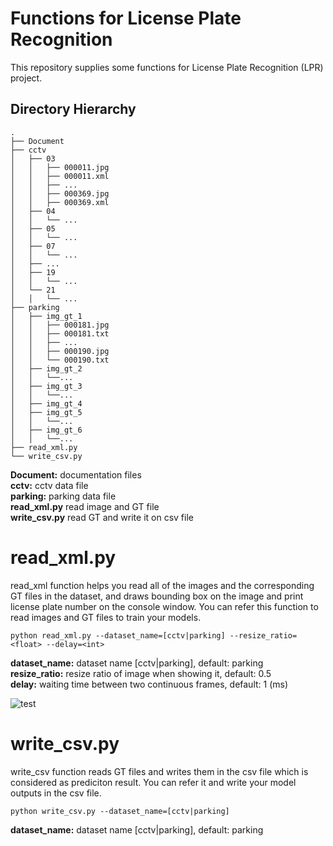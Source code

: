 # Functions for License Plate Recognition
This repository supplies some functions for License Plate Recognition (LPR) project.

## Directory Hierarchy
```
.
├── Document
├── cctv
│   ├── 03
│   │   ├── 000011.jpg
│   │   ├── 000011.xml
│   │   ├── ...
│   │   ├── 000369.jpg
│   │   ├── 000369.xml
│   ├── 04
│   │   └── ...
│   ├── 05
│   │   └── ...
│   ├── 07
│   │   └── ...
│   ├── ...
│   ├── 19
│   │   └── ...
│   └── 21
│   │   └── ...
├── parking
│   ├── img_gt_1
│   │   ├── 000181.jpg
│   │   ├── 000181.txt
│   │   ├── ...
│   │   ├── 000190.jpg
│   │   └── 000190.txt
│   ├── img_gt_2
│   │   └──...
│   ├── img_gt_3
│   │   └──...
│   ├── img_gt_4
│   ├── img_gt_5
│   │   └──...
│   ├── img_gt_6
│   │   └──...
├── read_xml.py
└── write_csv.py  

```
**Document:** documentation files  
**cctv:** cctv data file  
**parking:** parking data file  
**read_xml.py** read image and GT file  
**write_csv.py** read GT and write it on csv file  

# read_xml.py
read_xml function helps you read all of the images and the corresponding GT files in the dataset, and draws bounding box on the image and print license plate number on the console window. You can refer this function to read images and GT files to train your models.
```
python read_xml.py --dataset_name=[cctv|parking] --resize_ratio=<float> --delay=<int>
```  
**dataset_name:** dataset name [cctv|parking], default: parking    
**resize_ratio:** resize ratio of image when showing it, default: 0.5  
**delay:** waiting time between two continuous frames, default: 1 (ms)  

![test](https://user-images.githubusercontent.com/37034031/40618502-a25722d4-62cc-11e8-9688-8b487af2b4de.gif)

# write_csv.py
write_csv function reads GT files and writes them in the csv file which is considered as prediciton result. You can refer it and write your model outputs in the csv file. 
```
python write_csv.py --dataset_name=[cctv|parking]
```  
**dataset_name:** dataset name [cctv|parking], default: parking     
